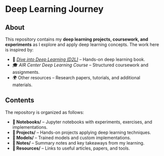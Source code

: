 # Deep Learning Journey

## About
This repository contains my **deep learning projects, coursework, and experiments** as I explore and apply deep learning concepts. The work here is inspired by:
- 📖 *[Dive into Deep Learning (D2L)](https://d2l.ai/)* – Hands-on deep learning book.
- 🎓 *AIR Center Deep Learning Course* – Structured coursework and assignments.
- 🌍 Other resources – Research papers, tutorials, and additional materials.

## Contents
The repository is organized as follows:
- **📂 Notebooks/** – Jupyter notebooks with experiments, exercises, and implementations.
- **📂 Projects/** – Hands-on projects applying deep learning techniques.
- **📂 Models/** – Trained models and custom implementations.
- **📂 Notes/** – Summary notes and key takeaways from my learning.
- **📂 Resources/** – Links to useful articles, papers, and tools.
